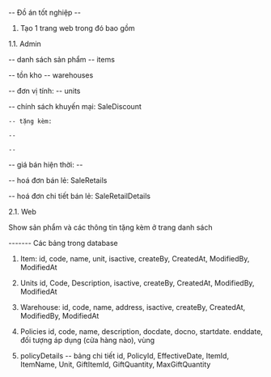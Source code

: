 -- Đồ án tốt nghiệp --

1. Tạo 1 trang web trong đó bao gồm

1.1. Admin

-- danh sách sản phẩm -- items

-- tồn kho -- warehouses

-- đơn vị tính: -- units

-- chính sách khuyến mại: SaleDiscount

    -- tặng kèm:

    -- 

    --

-- giá bán hiện thời: --

-- hoá đơn bán lẻ: SaleRetails

-- hoá đơn chi tiết bán  lẻ: SaleRetailDetails

2.1. Web

Show sản phẩm và các thông tin tặng kèm ở trang danh sách


------- Các bảng trong database

1. Item: 
id, code, name, unit, isactive, createBy, CreatedAt, ModifiedBy, ModifiedAt

2. Units
id, Code, Description, isactive, createBy, CreatedAt, ModifiedBy, ModifiedAt

3. Warehouse: 
id, code, name, address, isactive, createBy, CreatedAt, ModifiedBy, ModifiedAt

4. Policies
id, code, name, description, docdate, docno, startdate. enddate, đối tượng áp dụng (cửa hàng nào), vùng

5. policyDetails -- bảng chi tiết
id, PolicyId, EffectiveDate, ItemId, ItemName, Unit, GiftItemId, GiftQuantity, MaxGiftQuantity